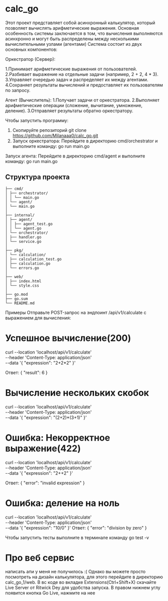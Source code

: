 # calc_go

Этот проект представляет собой асинхронный калькулятор, который позволяет вычислять арифметические выражения. Основная особенность системы заключается в том, что вычисления выполняются асинхронно и могут быть распределены между несколькими вычислительными узлами (агентами)
Система состоит из двух основных компонентов:

Оркестратор (Сервер):

1.Принимает арифметические выражения от пользователей.
2.Разбивает выражение на отдельные задачи (например, 2 + 2, 4 * 3).
3.Управляет очередью задач и распределяет их между агентами.
4.Сохраняет результаты вычислений и предоставляет их пользователям по запросу.

Агент (Вычислитель):
1.Получает задачи от оркестратора.
2.Выполняет арифметические операции (сложение, вычитание, умножение, деление).
3.Отправляет результаты обратно оркестратору.

Чтобы запустить программу:
1. Скопируйте репозиторий git clone https://github.com/Milanaaa0/calc_go.git
2. Запуск оркестратора:
Перейдите в директорию cmd/orchestrator и выполните команду:
go run main.go
 
Запуск агента:
Перейдите в директорию cmd/agent и выполните команду:
go run main.go

## Структура проекта
```calc.go_1/
├── cmd/
│ ├── orchestrator/
│ │ └── main.go
│ └── agent/
│ └── main.go
│
├── internal/
│ ├── agent/
│ │ ├── agent_test.go
│ │ └── agent.go
│ └── orchestrator/
│ ├── handler.go
│ └── service.go
│
├── pkg/
│ └── calculation/
│ ├── calculation_test.go
│ ├── calculation.go
│ └── errors.go
│
├── web/
│ ├── index.html
│ └── style.css
│
├── go.mod
├── go.sum
└── README.md
```
Примеры 
Отправьте POST-запрос на эндпоинт /api/v1/calculate с выражением для вычисления:

# Успешное вычисление(200)
curl --location 'localhost/api/v1/calculate' \
--header 'Content-Type: application/json' \
--data '{
  "expression": "2+2*2"
}'


Ответ:
{
  "result": 6
}

# Вычисление нескольких скобок
curl --location 'localhost/api/v1/calculate' \
--header 'Content-Type: application/json' \
--data '{
  "expression": "(2+2)*(3+1)"
}'

# Ошибка: Некорректное выражение(422)

curl --location 'localhost/api/v1/calculate' \
--header 'Content-Type: application/json' \
--data '{
  "expression": "2++2"
}'


Ответ:
{
  "error": "invalid expression"
}

# Ошибка: деление на ноль

curl --location 'localhost/api/v1/calculate' \
--header 'Content-Type: application/json' \
--data '{
  "expression": "10/0"
}'
Ответ:
{
  "error": "division by zero"
}

Чтобы запустить тесты выполните в терминале команду
go test -v
# Про веб сервис
написать апи у меня не получилось :(
Однако вы можете просто посмотреть на дизайн калькулятора, для этого перейдите в директорию calc_go_1/web.
В вс коде во вкладке Extensions(Ctrl+Shift+X) скачайте Live Server от Ritwick Dey для удобства запуска.
В правом нижнем углу появится кнопка Go Live, нажмите на нее
